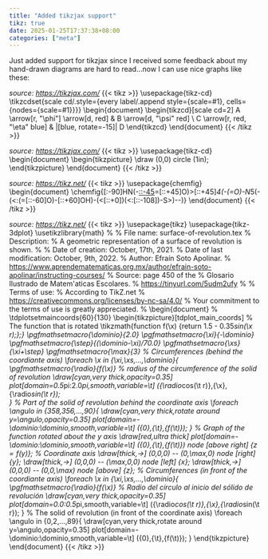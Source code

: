 ```yaml
---
title: "Added tikzjax support"
tikz: true
date: 2025-01-25T17:37:38+08:00
categories: ["meta"]
---
```


Just added support for tikzjax since I received some feedback about my hand-drawn diagrams are hard to read...now I can use nice graphs like these:

*source: https://tikzjax.com/*
{{< tikz >}}
\usepackage{tikz-cd}
\tikzcdset{scale cd/.style={every label/.append style={scale=#1},
    cells={nodes={scale=#1}}}}
\begin{document}
  \begin{tikzcd}[scale cd=2]
    A \arrow[r, "\phi"] \arrow[d, red]
      & B \arrow[d, "\psi" red] \\
    C \arrow[r, red, "\eta" blue]
      & |[blue, rotate=-15]| D
  \end{tikzcd}
\end{document}
{{< /tikz >}}

*source: https://tikzjax.com/*
{{< tikz >}}
\usepackage{tikz-cd}
\begin{document}
  \begin{tikzpicture}
    \draw (0,0) circle (1in);
  \end{tikzpicture}
\end{document}
{{< /tikz >}}

*source: https://tikz.net/*
{{< tikz >}}
\usepackage{chemfig}
\begin{document}
\chemfig{[:-90]HN(-[::-45](-[::-45]R)=[::+45]O)>[::+45]*4(-(=O)-N*5(-(<:(=[::-60]O)-[::+60]OH)-(<[::+0])(<:[::-108])-S>)--)}
\end{document}
{{< /tikz >}}

*source: https://tikz.net/*
{{< tikz >}}
\usepackage{tikz}
\usepackage{tikz-3dplot}
\usetikzlibrary{math}
%
% File name: surface-of-revolution.tex
% Description: 
% A geometric representation of a surface of revolution is shown.
% 
% Date of creation: October, 17th, 2021.
% Date of last modification: October, 9th, 2022.
% Author: Efraín Soto Apolinar.
% https://www.aprendematematicas.org.mx/author/efrain-soto-apolinar/instructing-courses/
% Source: page 450 of the 
% Glosario Ilustrado de Matem\'aticas Escolares.
% https://tinyurl.com/5udm2ufy
%
% Terms of use:
% According to TikZ.net
% https://creativecommons.org/licenses/by-nc-sa/4.0/
% Your commitment to the terms of use is greatly appreciated.
%
\begin{document}
	%
	\tdplotsetmaincoords{60}{130}
	\begin{tikzpicture}[tdplot_main_coords]
		% The function that is rotated
		\tikzmath{function f(\x) {return 1.5 - 0.35*sin(\x r);};}
		\pgfmathsetmacro{\dominio}{2.0}
		\pgfmathsetmacro{\xi}{-\dominio}
		\pgfmathsetmacro{\step}{(\dominio-\xi)/70.0}
		\pgfmathsetmacro{\xs}{\xi+\step}
		\pgfmathsetmacro{\max}{3}
		% Circumferences (behind the coordiante axis)
		\foreach \x in {\xi,\xs,...,\dominio}{
			\pgfmathsetmacro{\radio}{f(\x)}	% radius of the circumference of the solid of revolution
			\draw[cyan,very thick,opacity=0.35] plot[domain=0.5*pi:2.0*pi,smooth,variable=\t] ({\radio*cos(\t r)},{\x},{\radio*sin(\t r});	
		}
		% Part of the solid of revolution behind the coordinate axis
		\foreach \angulo in {358,356,...,90}{
			\draw[cyan,very thick,rotate around y=\angulo,opacity=0.35] plot[domain=-\dominio:\dominio,smooth,variable=\t] ({0},{\t},{f(\t)});
		}
		% Graph of the function rotated about the $y$ axis
		\draw[red,ultra thick] plot[domain=-\dominio:\dominio,smooth,variable=\t] ({0},{\t},{f(\t)}) node [above right] {$z = f(y)$};
		% Coordinate axis
		\draw[thick,->] (0,0,0) -- (0,\max,0) node [right] {$y$};
		\draw[thick,->] (0,0,0) -- (\max,0,0) node [left] {$x$};
		\draw[thick,->] (0,0,0) -- (0,0,\max) node [above] {$z$};
		% Circumferences (in front of the coordiante axis)
		\foreach \x in {\xi,\xs,...,\dominio}{
			\pgfmathsetmacro{\radio}{f(\x)}	% Radio del círculo al inicio del sólido de revolución
			\draw[cyan,very thick,opacity=0.35] plot[domain=0.0:0.5*pi,smooth,variable=\t] ({\radio*cos(\t r)},{\x},{\radio*sin(\t r});	
		}
		% The solid of revolution (in front of the coordinate axis)
		\foreach \angulo in {0,2,...,89}{
			\draw[cyan,very thick,rotate around y=\angulo,opacity=0.35] plot[domain=-\dominio:\dominio,smooth,variable=\t] ({0},{\t},{f(\t)});
		}
	\end{tikzpicture}
\end{document}
{{< /tikz >}}